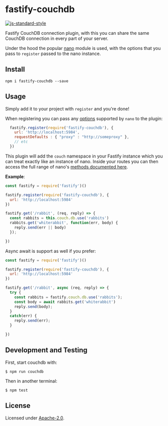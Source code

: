 # fastify-couchdb

[![js-standard-style](https://img.shields.io/badge/code%20style-standard-brightgreen.svg?style=flat)](http://standardjs.com/)

Fastify CouchDB connection plugin, with this you can share the same CouchDB connection in every part of your server.

Under the hood the popular [nano](https://github.com/apache/couchdb-nano) module is used, with the options that you pass to `register` passed to the nano instance.

## Install
```
npm i fastify-couchdb --save
```
## Usage
Simply add it to your project with `register` and you're done!

When registering you can pass any [options](https://github.com/apache/nano#configuration) supported by `nano` to the plugin:

```js
  fastify.register(require('fastify-couchdb'), {
    url: 'http://localhost:5984',
    requestDefaults : { "proxy" : "http://someproxy" },
    // etc
  })
```

This plugin will add the `couch` namespace in your Fastify instance which you can treat exactly like an instance of nano. Inside your routes you can then access the full range of nano's [methods documented here](https://github.com/apache/nano#getting-started).

**Example**:
```js
const fastify = require('fastify')()

fastify.register(require('fastify-couchdb'), {
  url: 'http://localhost:5984'
})

fastify.get('/rabbit', (req, reply) => {
  const rabbits = this.couch.db.use('rabbits')
  rabbits.get('whiterabbit', function(err, body) {
    reply.send(err || body)
  });

})
```

Async await is support as well if you prefer:
```js
const fastify = require('fastify')()

fastify.register(require('fastify-couchdb'), {
  url: 'http://localhost:5984'
})

fastify.get('/rabbit', async (req, reply) => {
  try {
    const rabbits = fastify.couch.db.use('rabbits');
    const body = await rabbits.get('whiterabbit')
    reply.send(body);
  }
  catch(err) {
    reply.send(err);
  }

})
```

## Development and Testing

First, start couchdb with:

```
$ npm run couchdb
```

Then in another terminal:

```
$ npm test
```

## License

Licensed under [Apache-2.0](./LICENSE).
